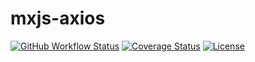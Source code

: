 # mxjs-axios

[![GitHub Workflow Status](https://img.shields.io/github/actions/workflow/status/miaoxing/mxjs-axios/build.yml?style=flat-square)](https://github.com/miaoxing/mxjs-axios/actions)
[![Coverage Status](https://img.shields.io/coveralls/miaoxing/mxjs-axios.svg?style=flat-square)](https://coveralls.io/r/miaoxing/mxjs-axios)
[![License](http://img.shields.io/badge/license-MIT-brightgreen.svg?style=flat-square)](http://www.opensource.org/licenses/MIT)
